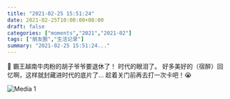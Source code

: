 ```yaml
---
title: "2021-02-25 15:51:24"
date: 2021-02-25T10:00:00+08:00
draft: false
categories: ["moments","2021","2021-02"]
tags: ["朋友圈","生活记录"]
summary: "2021-02-25 15:51:24..."
---
```


🥲 霸王越南牛肉粉的胡子爷爷要退休了！
时代的眼泪了。
好多美好的（宿醉）回忆啊，这样就封藏进时代的底片了…
趁着关门前再去打一次卡吧！😭

![Media 1](/Moments/photos/2021-02-25/202102251551240.jpg)

